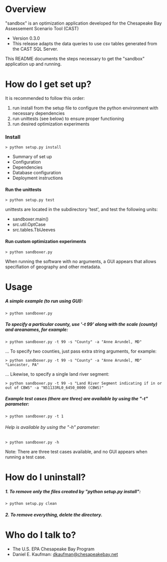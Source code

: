 # Overview

"sandbox" is an optimization application developed for
the Chesapeake Bay Assessement Scenario Tool (CAST)

* Version 0.3.0
* This release adapts the data queries to use csv tables
    generated from the CAST SQL Server.

This README documents the steps necessary to get the "sandbox"
application up and running.

# How do I get set up?

It is recommended to follow this order:
1) run install from the setup file to configure
the python environment with necessary dependencies
2) run unittests (see below) to ensure proper functioning
3) run desired optimization experiments

### Install

    > python setup.py install


* Summary of set up
* Configuration
* Dependencies
* Database configuration
* Deployment instructions

#### Run the unittests

    > python setup.py test

unittests are located in the subdirectory 'test', and test the following units:
* sandboxer.main()
* src.util.OptCase
* src.tables.TblJeeves

#### Run custom optimization experiments

    > python sandboxer.py

When running the software with no arguments,
a GUI appears that allows specifiation of geography and other metadata.

# Usage

##### A simple example (to run using GUI):

    > python sandboxer.py

##### To specify a particular county, use '-t 99' along with the scale (county) and areanames, for example:

    > python sandboxer.py -t 99 -s "County" -a "Anne Arundel, MD"
... To specify two counties, just pass extra string arguments, for example:

    > python sandboxer.py -t 99 -s "County" -a "Anne Arundel, MD" "Lancaster, PA"

... Likewise, to specify a single land river segment:

    > python sandboxer.py -t 99 -s "Land River Segment indicating if in or out of CBWS" -a "N51133RL0_6450_0000 (CBWS)"

##### Example test cases (there are three) are available by using the "-t" parameter:

    > python sandboxer.py -t 1

###### Help is available by using the "-h" parameter:

    > python sandboxer.py -h

Note:
There are three test cases available, and
no GUI appears when running a test case.

# How do I uninstall?

##### 1. To remove only the files created by "python setup.py install":

    > python setup.py clean

##### 2. To remove everything, delete the directory.

# Who do I talk to? ###

* The U.S. EPA Chesapeake Bay Program
* Daniel E. Kaufman: dkaufman@chesapeakebay.net